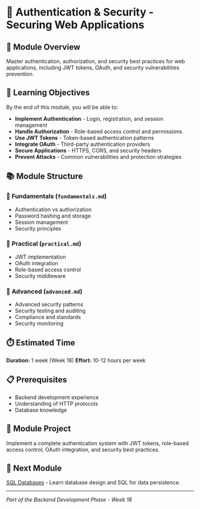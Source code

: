 
# 🔐 Authentication & Security - Securing Web Applications

## 📖 Module Overview

Master authentication, authorization, and security best practices for web applications, including JWT tokens, OAuth, and security vulnerabilities prevention.

## 🎯 Learning Objectives

By the end of this module, you will be able to:

- **Implement Authentication** - Login, registration, and session management
- **Handle Authorization** - Role-based access control and permissions
- **Use JWT Tokens** - Token-based authentication patterns
- **Integrate OAuth** - Third-party authentication providers
- **Secure Applications** - HTTPS, CORS, and security headers
- **Prevent Attacks** - Common vulnerabilities and protection strategies

## 📚 Module Structure

### 📖 **Fundamentals** (`fundamentals.md`)
- Authentication vs authorization
- Password hashing and storage
- Session management
- Security principles

### 🔨 **Practical** (`practical.md`)
- JWT implementation
- OAuth integration
- Role-based access control
- Security middleware

### 🚀 **Advanced** (`advanced.md`)
- Advanced security patterns
- Security testing and auditing
- Compliance and standards
- Security monitoring

## ⏱️ Estimated Time
**Duration:** 1 week (Week 18)
**Effort:** 10-12 hours per week

## 📋 Prerequisites
- Backend development experience
- Understanding of HTTP protocols
- Database knowledge

## 🎯 Module Project
Implement a complete authentication system with JWT tokens, role-based access control, OAuth integration, and security best practices.

## 🔗 Next Module
[SQL Databases](../../04-data/sql-databases/) - Learn database design and SQL for data persistence.

---
*Part of the Backend Development Phase - Week 18*

